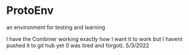 # ProtoEnv
an environment for testing and learning

I have the Combiner working exactly how I want it to work but I havent pushed it to git hub yet (I was tired and forgot). 5/3/2022
